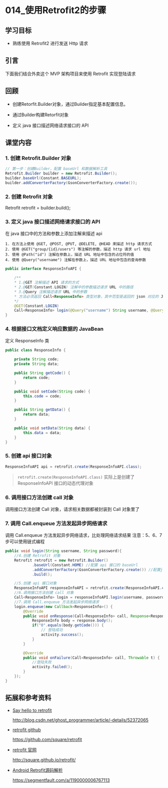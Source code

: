 # 014_使用Retrofit2的步骤
## 学习目标
- 熟练使用 Retrofit2 进行发送 Http 请求

## 引言
下面我们结合外卖这个 MVP 架构项目来使用 Retrofit 实现登陆请求


## 回顾

- 创建Retorfit.Builder对象，通过Builder指定基本配置信息。

- 通过Builder构建Retorfit对象

- 定义 java 接口描述网络请求接口的 API


## 课堂内容
### 1. 创建 Retrofit.Builder 对象
```java
// 第一步：创建Builder，配置 baseUrl 和数据解析工具
Retrofit.Builder builder = new Retrofit.Builder();
builder.baseUrl(Constant.BASEURL);
builder.addConverterFactory(GsonConverterFactory.create());
```

### 2. 创建 Retrofit 对象
Retrofit retrofit = builder.build();

### 3. 定义 java 接口描述网络请求接口的 API
在 java 接口中的方法和参数上添加注解来描述 api

    1. 在方法上使用 @GET, @POST, @PUT, @DELETE, @HEAD 来描述 http 请求方式
    2. 使用 @GET("group/{id}/users") 等注解的参数，描述 http 请求 url 地址
    3. 使用 @Path("id") 注解在参数上，描述 URL 地址中包含的占位符的值
    4. 使用 @Query("username") 注解在参数上，描述 URL 地址中包含的查询参数

```java
public interface ResponseInfoAPI {

    /**
    * 1.@GET 注解描述 API 请求的方式
    * 2.@GET(Constant.LOGIN) 注解中的参数描述请求 URL 中的路径
    * 3.@Query 注解描述请求 URL 中的参数
    * 方法必须返回 Call<ResponseInfo> 类型对象，其中范型是返回的 json 对应的 JavaBean 类
    */
    @GET(Constant.LOGIN)
    Call<ResponseInfo> login(@Query("username") String username, @Query("password") String password);
}
```

### 4. 根据接口文档定义响应数据的 JavaBean
定义 ResponseInfo 类
```java
public class ResponseInfo {

    private String code;
    private String data;

    public String getCode() {
        return code;
    }

    public void setCode(String code) {
        this.code = code;
    }

    public String getData() {
        return data;
    }

    public void setData(String data) {
        this.data = data;
    }
}
```

### 5. 创建 api 接口对象
```java
ResponseInfoAPI api = retrofit.create(ResponseInfoAPI.class);
```

> `retrofit.create(ResponseInfoAPI.class)` 实际上是创建了 ResponseInfoAPI 接口的动态代理对象

### 6. 调用接口方法创建 call 对象
调用接口方法创建 Call 对象，请求相关数据都被封装到 Call 对象里了

### 7. 调用 Call.enqueue 方法发起异步网络请求
调用 Call.enqueue 方法发起异步网络请求，比处理网络请求结果
注意：5、6、7 步可以使用链式编程
```java
public void login(String username, String password){
    //4.创建 Retrofit 对象
    Retrofit retrofit = new Retrofit.Builder()
            .baseUrl(Constant.HOME) //配置 api 接口的 baseUrl
            .addConverterFactory(GsonConverterFactory.create()) //配置json响应数据的 json 解析工具转换器
            .build();

    //5.创建 api 接口对象
    ResponseInfoAPI responseInfoAPI = retrofit.create(ResponseInfoAPI.class);
    //6.调用接口方法创建 call 对象
    Call<ResponseInfo> login = responseInfoAPI.login(username, password);
    //7.调用 Call.enqueue 方法发起异步网络请求
    login.enqueue(new Callback<ResponseInfo>() {
        @Override
        public void onResponse(Call<ResponseInfo> call, Response<ResponseInfo> response) {
            ResponseInfo body = response.body();
            if("0".equals(body.getCode())) {
                // 登陆成功
                activity.success();
            }
        }

        @Override
        public void onFailure(Call<ResponseInfo> call, Throwable t) {
            //登陆失败
            activity.failed();
        }
    });
}
```

## 拓展和参考资料
- [Say hello to retrofit](http://blog.csdn.net/ghost_programmer/article/-details/52372065)

    http://blog.csdn.net/ghost_programmer/article/-details/52372065
    
- [retrofit github](https://github.com/square/retrofit) 

    https://github.com/square/retrofit
    
- [retrofit 官网](http://square.github.io/retrofit/)

    http://square.github.io/retrofit/
    
- [Android Retrofit源码解析](https://segmentfault.com/a/1190000006767113)

    https://segmentfault.com/a/1190000006767113

